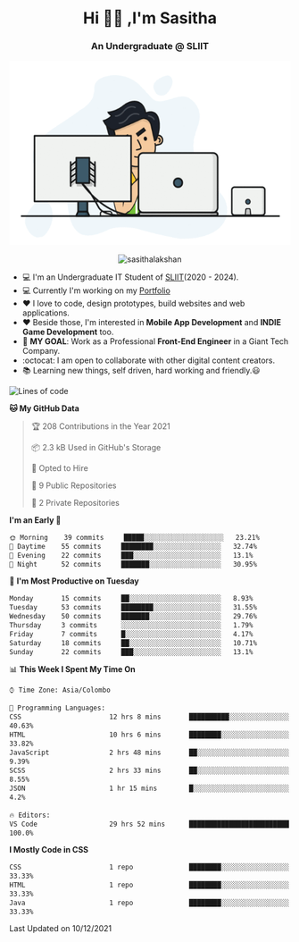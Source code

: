 <h1 align="center">Hi 🙋‍♂️ ,I'm Sasitha</h1>
<!--<h3 align="center">💻An Passionate Junior Trainee Software Developer based on Sri Lanka</h3>-->

<h3 align="center">An Undergraduate @ SLIIT</h3>

<p align="center">
  <img width="540" height="330" src="https://github.com/SasithaLakshan/SasithaLakshan/blob/main/dev.gif">
</p>
<p align="center"> <img src="https://komarev.com/ghpvc/?username=sasithalakshan&label=Profile%20views&color=0e75b6&style=flat" alt="sasithalakshan" /> </p>

- :computer: I'm an Undergraduate IT Student of [SLIIT](https://www.sliit.lk)(2020 - 2024).
- :computer: Currently I'm working on my <a href="https://SasithaLakshan.github.io" target="_blank">Portfolio</a>
- :heart: I love to code, design prototypes, build websites and web applications.
- :heart: Beside those, I'm interested in **Mobile App Development** and **INDIE Game Development** too.
- :electric_plug: **MY GOAL**: Work as a Professional **Front-End Engineer** in a Giant Tech Company.
- :octocat: I am open to collaborate with other digital content creators.
- :books: Learning new things, self driven, hard working and friendly.:smiley:

<!-- <h3 align="left">Tech Stack I'm Using</h3> -->
<!--START_SECTION:waka-->
![Lines of code](https://img.shields.io/badge/From%20Hello%20World%20I%27ve%20Written-585%20lines%20of%20code-blue)

**🐱 My GitHub Data** 

> 🏆 208 Contributions in the Year 2021
 > 
> 📦 2.3 kB Used in GitHub's Storage 
 > 
> 💼 Opted to Hire
 > 
> 📜 9 Public Repositories 
 > 
> 🔑 2 Private Repositories  
 > 
**I'm an Early 🐤** 

```text
🌞 Morning    39 commits     █████░░░░░░░░░░░░░░░░░░░░   23.21% 
🌆 Daytime    55 commits     ████████░░░░░░░░░░░░░░░░░   32.74% 
🌃 Evening    22 commits     ███░░░░░░░░░░░░░░░░░░░░░░   13.1% 
🌙 Night      52 commits     ███████░░░░░░░░░░░░░░░░░░   30.95%

```
📅 **I'm Most Productive on Tuesday** 

```text
Monday       15 commits     ██░░░░░░░░░░░░░░░░░░░░░░░   8.93% 
Tuesday      53 commits     ████████░░░░░░░░░░░░░░░░░   31.55% 
Wednesday    50 commits     ███████░░░░░░░░░░░░░░░░░░   29.76% 
Thursday     3 commits      ░░░░░░░░░░░░░░░░░░░░░░░░░   1.79% 
Friday       7 commits      █░░░░░░░░░░░░░░░░░░░░░░░░   4.17% 
Saturday     18 commits     ██░░░░░░░░░░░░░░░░░░░░░░░   10.71% 
Sunday       22 commits     ███░░░░░░░░░░░░░░░░░░░░░░   13.1%

```


📊 **This Week I Spent My Time On** 

```text
⌚︎ Time Zone: Asia/Colombo

💬 Programming Languages: 
CSS                      12 hrs 8 mins       ██████████░░░░░░░░░░░░░░░   40.63% 
HTML                     10 hrs 6 mins       ████████░░░░░░░░░░░░░░░░░   33.82% 
JavaScript               2 hrs 48 mins       ██░░░░░░░░░░░░░░░░░░░░░░░   9.39% 
SCSS                     2 hrs 33 mins       ██░░░░░░░░░░░░░░░░░░░░░░░   8.55% 
JSON                     1 hr 15 mins        █░░░░░░░░░░░░░░░░░░░░░░░░   4.2%

🔥 Editors: 
VS Code                  29 hrs 52 mins      █████████████████████████   100.0%

```

**I Mostly Code in CSS** 

```text
CSS                      1 repo              ████████░░░░░░░░░░░░░░░░░   33.33% 
HTML                     1 repo              ████████░░░░░░░░░░░░░░░░░   33.33% 
Java                     1 repo              ████████░░░░░░░░░░░░░░░░░   33.33%

```



 Last Updated on 10/12/2021
<!--END_SECTION:waka-->
